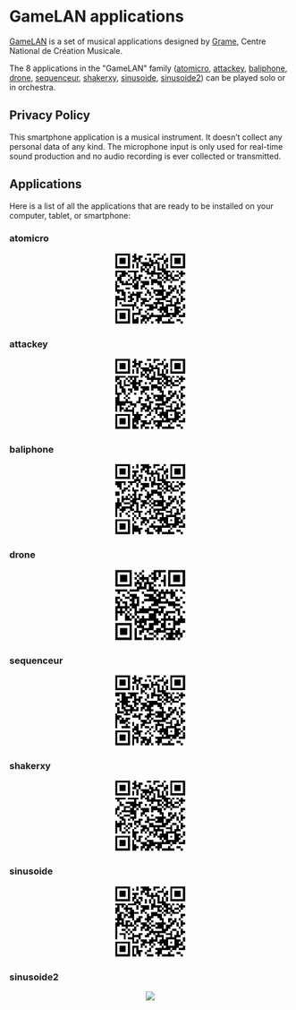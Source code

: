 # GameLAN applications 

[GameLAN](https://github.com/grame-cncm/GameLAN) is a set of musical applications designed by [Grame](https://www.grame.fr), Centre National de Création Musicale. 

The 8 applications in the "GameLAN" family ([atomicro](#atomicro), [attackey](#attackey), [baliphone](#baliphone), [drone](#drone), [sequenceur](#sequenceur), [shakerxy](#shakerxy), [sinusoide](#sinusoide), [sinusoide2](#sinusoide2)) can be played solo or in orchestra.

## Privacy Policy 

This smartphone application is a ​musical instrument​. It doesn’t collect any personal data of any kind. The microphone input is only used for real-time sound production and no audio recording is ever collected or transmitted.

## Applications 

Here is a list of all the applications that are ready to be installed on your computer, tablet, or smartphone:

### atomicro
<center>
<div><a href="atomicro"><img  width="25%" class="mx-auto d-block" src="atomicro.png"></a>  </div>
</center>

### attackey
<center>
<div><a href="attackey"><img  width="25%" class="mx-auto d-block" src="attackey.png"></a>  </div>
</center>

### baliphone
<center>
<div><a href="baliphone"><img  width="25%" class="mx-auto d-block" src="baliphone.png"></a>  </div>
</center>

### drone
<center>
<div><a href="drone"><img  width="25%" class="mx-auto d-block" src="drone.png"></a>  </div>
</center>

### sequenceur
<center>
<div><a href="sequenceur"><img  width="25%" class="mx-auto d-block" src="sequenceur.png"></a>  </div>
</center>

### shakerxy
<center>
<div><a href="shakerxy"><img  width="25%" class="mx-auto d-block" src="shakerxy.png"></a>  </div>
</center>

### sinusoide
<center>
<div><a href="sinusoide"><img  width="25%" class="mx-auto d-block" src="sinusoide.png"></a>  </div>
</center>

### sinusoide2
<center>
<div><a href="sinusoide2"><img  width="25%" class="mx-auto d-block" src="sinusoide2.png"></a>  </div>
</center>

